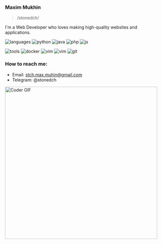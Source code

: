 ### Maxim Mukhin

> /stonedch/

I'm a Web Developer who loves making high-quality websites and applications.

![languages](https://img.shields.io/static/v1?label=&message=languages:&color=555&style=flat-square)
![python](https://img.shields.io/static/v1?logo=python&label=&message=python&color=111&logoColor=AAA&style=flat-square&link=)
![java](https://img.shields.io/static/v1?logo=java&label=&message=java&color=111&logoColor=AAA&style=flat-square&link=)
![php](https://img.shields.io/static/v1?logo=php&label=&message=php&color=111&logoColor=AAA&style=flat-square&link=)
![js](https://img.shields.io/static/v1?logo=javascript&label=&message=js&color=111&logoColor=AAA&style=flat-square&link=)

![tools](https://img.shields.io/static/v1?label=&message=tools:&color=555&style=flat-square)
![docker](https://img.shields.io/static/v1?logo=docker&label=&message=docker&color=111&logoColor=AAA&style=flat-square)
![vim](https://img.shields.io/static/v1?logo=vim&label=&message=vim&color=111&logoColor=AAA&style=flat-square)
![vim](https://img.shields.io/static/v1?logo=neovim&label=&message=neovim&color=111&logoColor=AAA&style=flat-square)
![git](https://img.shields.io/static/v1?logo=git&label=&message=git&color=111&logoColor=AAA&style=flat-square)

### How to reach me:

- Email: stch.max.muhin@gmail.com
- Telegram: @stonedch

<img src="https://media.giphy.com/media/3o7TKOliZn5OBLLjVe/giphy.gif" alt="Coder GIF" width="500">